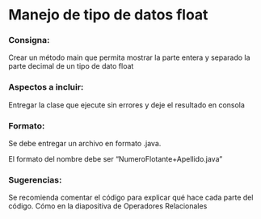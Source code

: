 # Manejo de tipo de datos float

### Consigna:

Crear un método main que permita mostrar la parte entera y separado la parte decimal de un tipo de dato float

### Aspectos a incluir:

Entregar la clase que ejecute sin errores y deje el resultado en consola

### Formato:

Se debe entregar un archivo en formato .java.

El formato del nombre debe ser “NumeroFlotante+Apellido.java”

### Sugerencias:

Se recomienda comentar el código para explicar qué hace cada parte del código. Cómo en la diapositiva de Operadores Relacionales
